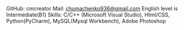 GitHub: cmcreator
Mail: chumachenko936@gmail.com
English level is Intermediate(B1)
Skills: C/C++ (Microsoft Visual Studio), Html/CSS, Python(PyCharm), MySQL(Mysql Workbench), Adobe Photoshop